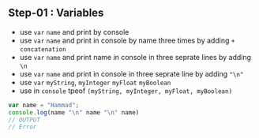 ## Step-01 : Variables
- use `var` `name` and print by console
- use `var` `name` and print in console by name three times by adding `+` `concatenation`
- use `var` `name` and print name in console in three seprate lines by adding `\n`
- use `var` `name` and print in console in three seprate line by adding `"\n"`
- use `var` `myString`, `myInteger` `myFloat` `myBoolean`
- use in `console` tpeof `(myString, myInteger, myFloat, myBoolean)`

```javascript
var name = "Hammad";
console.log(name "\n" name "\n" name)
// OUTPUT
// Error
```